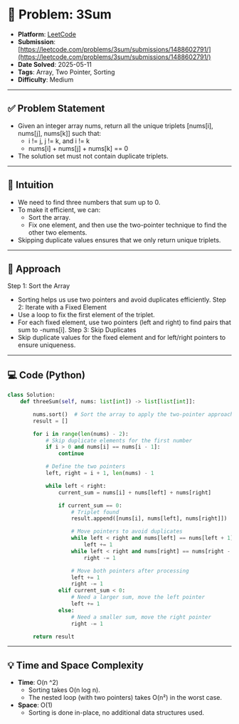 # 🧲 Problem: 3Sum

- **Platform**: [LeetCode](https://leetcode.com/problems/3sum/description/)
- **Submission**: [https://leetcode.com/problems/3sum/submissions/1488602791/](https://leetcode.com/problems/3sum/submissions/1488602791/)
- **Date Solved**: 2025-05-11
- **Tags**: Array, Two Pointer, Sorting
- **Difficulty**: Medium

---

## ✅ Problem Statement
- Given an integer array nums, return all the unique triplets [nums[i], nums[j], nums[k]] such that:
   - i != j, j != k, and i != k
   - nums[i] + nums[j] + nums[k] == 0
- The solution set must not contain duplicate triplets.

---

## 🧠 Intuition
- We need to find three numbers that sum up to 0.
- To make it efficient, we can:
    - Sort the array.
    - Fix one element, and then use the two-pointer technique to find the other two elements.
- Skipping duplicate values ensures that we only return unique triplets.

---

## 🚀 Approach
Step 1: Sort the Array
   - Sorting helps us use two pointers and avoid duplicates efficiently.
Step 2: Iterate with a Fixed Element
   - Use a loop to fix the first element of the triplet.
   - For each fixed element, use two pointers (left and right) to find pairs that sum to -nums[i].
Step 3: Skip Duplicates
   - Skip duplicate values for the fixed element and for left/right pointers to ensure uniqueness.


---

## 💻 Code (Python)

```python
class Solution:
    def threeSum(self, nums: list[int]) -> list[list[int]]:

        nums.sort()  # Sort the array to apply the two-pointer approach
        result = []

        for i in range(len(nums) - 2):
            # Skip duplicate elements for the first number
            if i > 0 and nums[i] == nums[i - 1]:
                continue

            # Define the two pointers
            left, right = i + 1, len(nums) - 1

            while left < right:
                current_sum = nums[i] + nums[left] + nums[right]

                if current_sum == 0:
                    # Triplet found
                    result.append([nums[i], nums[left], nums[right]])

                    # Move pointers to avoid duplicates
                    while left < right and nums[left] == nums[left + 1]:
                        left += 1
                    while left < right and nums[right] == nums[right - 1]:
                        right -= 1

                    # Move both pointers after processing
                    left += 1
                    right -= 1
                elif current_sum < 0:
                    # Need a larger sum, move the left pointer
                    left += 1
                else:
                    # Need a smaller sum, move the right pointer
                    right -= 1

        return result
```

---

## 💡 Time and Space Complexity
- **Time**: O(n ^2)
   - Sorting takes O(n log n).
   - The nested loop (with two pointers) takes O(n²) in the worst case.
- **Space**: O(1)
   - Sorting is done in-place, no additional data structures used.
